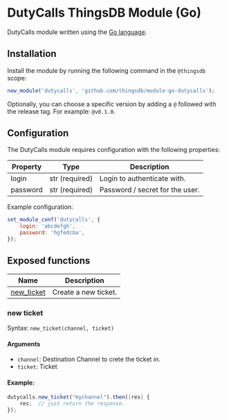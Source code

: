 # DutyCalls ThingsDB Module (Go)

DutyCalls module written using the [Go language](https://golang.org).


## Installation

Install the module by running the following command in the `@thingsdb` scope:

```javascript
new_module('dutycalls', 'github.com/thingsdb/module-go-dutycalls');
```

Optionally, you can choose a specific version by adding a `@` followed with the release tag. For example: `@v0.1.0`.

## Configuration

The DutyCalls module requires configuration with the following properties:

Property | Type            | Description
-------- | --------------- | -----------
login    | str (required)  | Login to authenticate with.
password | str (required)  | Password / secret for the user.


Example configuration:

```javascript
set_module_conf('dutycalls', {
    login: 'abcdefgh',
    password: 'hgfedcba',
});
```

## Exposed functions

Name                        | Description
--------------------------- | -----------
[new_ticket](#new-ticket)   | Create a new ticket.

### new ticket

Syntax: `new_ticket(channel, ticket)`

#### Arguments

- `channel`: Destination Channel to crete the ticket in.
- `ticket`: Ticket

#### Example:

```javascript
dutycalls.new_ticket("mychannel").then(|res| {
    res;  // just return the response.
});
```

